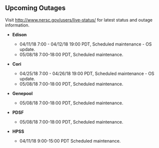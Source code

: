 ## Upcoming Outages 

Visit <http://www.nersc.gov/users/live-status/> for latest status and outage 
information.

- **Edison**
    - 04/11/18 7:00 - 04/12/18 19:00 PDT, Scheduled maintenance - OS update.
    - 05/08/18 7:00-18:00 PDT, Scheduled maintenance.

- **Cori**
    - 04/25/18 7:00 - 04/26/18 19:00 PDT, Scheduled maintenance - OS update.
    - 05/08/18 7:00-18:00 PDT, Scheduled maintenance.

- **Genepool**
    - 05/08/18 7:00-18:00 PDT, Scheduled maintenance.

- **PDSF**
    - 05/08/18 7:00-18:00 PDT, Scheduled maintenance.

- **HPSS**
    - 04/11/18 9:00-15:00 PDT Scheduled maintenance.



